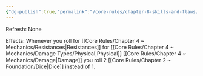 ```yaml
---
{"dg-publish":true,"permalink":"/core-rules/chapter-8-skills-and-flaws/skill-list/might/rank-4/physically-hardened/"}
---
```


Refresh: None

Effects:
Whenever you roll for [[Core Rules/Chapter 4 ~ Mechanics/Resistances\|Resistances]] for [[Core Rules/Chapter 4 ~ Mechanics/Damage Types/Physical\|Physical]] [[Core Rules/Chapter 4 ~ Mechanics/Damage\|Damage]] you roll 2 [[Core Rules/Chapter 2 ~ Foundation/Dice\|Dice]] instead of 1.